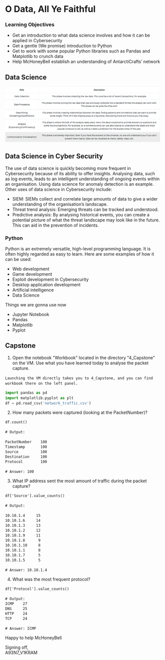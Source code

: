 # O Data, All Ye Faithful

### Learning Objectives
- Get an introduction to what data science involves and how it can be applied in Cybersecurity
- Get a gentle (We promise) introduction to Python
- Get to work with some popular Python libraries such as Pandas and Matplotlib to crunch data
- Help McHoneyBell establish an understanding of AntarctiCrafts’ network

## Data Science
<img src="ds.png" width="900">

## Data Science in Cyber Security
The use of data science is quickly becoming more frequent in Cybersecurity because of its ability to offer insights. Analysing data, such as log events, leads to an intelligent understanding of ongoing events within an organisation. Using data science for anomaly detection is an example. Other uses of data science in Cybersecurity include:

- SIEM: SIEMs collect and correlate large amounts of data to give a wider understanding of the organisation’s landscape.
- Threat trend analysis: Emerging threats can be tracked and understood.
- Predictive analysis: By analysing historical events, you can create a potential picture of what the threat landscape may look like in the future. This can aid in the prevention of incidents.

### Python

Python is an extremely versatile, high-level programming language. It is often highly regarded as easy to learn. Here are some examples of how it can be used:
- Web development
- Game development
- Exploit development in Cybersecurity
- Desktop application development
- Artificial intelligence
- Data Science

Things we are gonna use now
- Jupyter Notebook
- Pandas
- Matplotlib
- Pyplot

## Capstone

1. Open the notebook "Workbook" located in the directory "4_Capstone" on the VM. Use what you have learned today to analyse the packet capture.

`Launching the VM directly takes you to 4_Capstone, and you can find workbook there on the left panel.`

``` Python
import pandas as pd
import matplotlib.pyplot as plt
df = pd.read_csv('network_traffic.csv')
```

2. How many packets were captured (looking at the PacketNumber)?
```
df.count()

# Output:

PacketNumber    100
Timestamp       100
Source          100
Destination     100
Protocol        100

# Answer: 100
```

3. What IP address sent the most amount of traffic during the packet capture?
```
df['Source'].value_counts()

# Output:

10.10.1.4     15
10.10.1.6     14
10.10.1.3     13
10.10.1.2     12
10.10.1.9     11
10.10.1.8      9
10.10.1.10     8
10.10.1.1      8
10.10.1.7      5
10.10.1.5      5

# Answer: 10.10.1.4
```

4. What was the most frequent protocol?
```
df['Protocol'].value_counts()

# Output:
ICMP    27
DNS     25
HTTP    24
TCP     24

# Answer: ICMP
```

Happy to help McHoneyBell

Signing off,<br>
A93N7_V1KRAM
